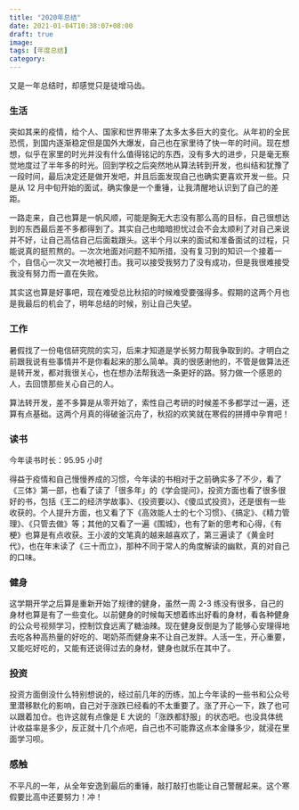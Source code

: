 ```yaml
---
title: "2020年总结"
date: 2021-01-04T10:38:07+08:00
draft: true
image: 
tags: [年度总结]
category: 
---
```


又是一年总结时，却感觉只是徒增马齿。

### 生活

突如其来的疫情，给个人、国家和世界带来了太多太多巨大的变化。从年初的全民恐慌，到国内逐渐稳定但是国外大爆发，自己也在家里待了快一年的时间。现在想想，似乎在家里的时光并没有什么值得铭记的东西，没有多大的进步，只是毫无察觉地度过了半年多的时光。回到学校之后突然地从算法转到开发，也纠结和犹豫了一段时间，最后决定还是做开发吧，并且后面发现自己也确实更喜欢开发一些。只是从 12 月中旬开始的面试，确实像是一个重锤，让我清醒地认识到了自己的差距。

一路走来，自己也算是一帆风顺，可能是胸无大志没有那么高的目标，自己很想达到的东西最后差不多都得到了。其实自己也暗暗担忧过会不会太顺利了对自己来说并不好，让自己高估自己后面栽跟头。这半个月以来的面试和准备面试的过程，只能说真的挺煎熬的。一次次地面对问题不知所措，没有复习到的知识一个接着一个，自信心一次又一次地被打击。我可以接受我努力了没有成功，但是我很难接受我没有努力而一直在失败。

其实这也算是好事吧，现在难受总比秋招的时候难受要强得多。假期的这两个月也是我最后的机会了，明年总结的时候，别让自己失望。

### 工作

暑假找了一份电信研究院的实习，后来才知道是学长努力帮我争取到的。才明白之前跟我说有些事情并不是你看起来的那么简单。真的很感谢他的，不管是做算法还是转开发，都对我很关心，也在想办法帮我选一条更好的路。努力做一个感恩的人，去回馈那些关心自己的人。

算法转开发，差不多算是从零开始了，索性自己考研的时候差不多都学过一遍，还算有点基础。这两个月真的得破釜沉舟了，秋招的欢笑就在寒假的拼搏中孕育吧！

### 读书

今年读书时长：95.95 小时

得益于疫情和自己慢慢养成的习惯，今年读的书相对于之前确实多了不少，看了《三体》第一部，也看了读了「很多年」的《学会提问》，投资方面也看了很多很好的书，包括《王二的经济学故事》、《投资要以》、《傻瓜式投资》，还是很有一些收获的。个人提升方面，也又看了下《高效能人士的七个习惯》、《搞定》、《精力管理》、《只管去做》等；其他的又看了一遍《围城》，也有了新的思考和心得，《有梗》也算是有点收获。王小波的文笔真的越来越喜欢了，第三遍读了《黄金时代》，也在年末读了《三十而立》，那种不同于常人的角度解读的幽默，真的对自己的口味。

### 健身

这学期开学之后算是重新开始了规律的健身，虽然一周 2-3 练没有很多，自己的身材也算是有了一些变化。以前健身的时候每天想着练出好看的身材，看各种健身的公众号视频学习，控制饮食远离了糖油辣。现在健身反倒是为了能够心安理得地去吃各种高热量的好吃的、喝奶茶而健身来不让自己发胖。人活一生，开心重要，又能吃好吃的，又能有还说得过去的身材，健身也就乐在其中了。

### 投资

投资方面倒没什么特别想说的，经过前几年的历练，加上今年读的一些书和公众号里潜移默化的影响，自己对于涨跌已经看的不太重要了。涨了开心一下，跌了也可以跟着加仓。也许这就有点像是 E 大说的「涨跌都舒服」的状态吧。也没具体统计收益率是多少，反正就十几个点吧，自己也不可能靠这点本金赚多少，就浸在里面学习呗。

### 感触

不平凡的一年，从全年安逸到最后的重锤，敲打敲打也能让自己警醒起来。这个寒假要比高中还要努力！冲！
